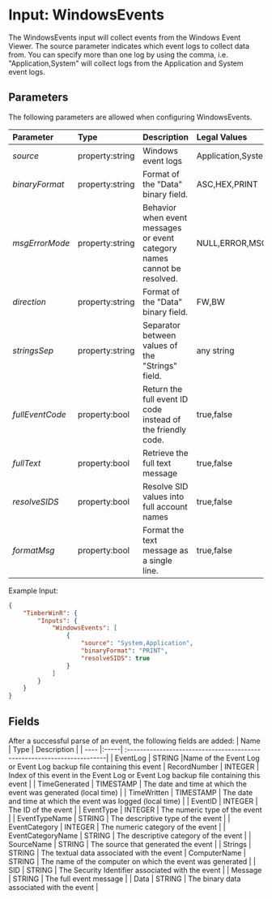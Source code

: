 # Input: WindowsEvents

The WindowsEvents input will collect events from the Windows Event Viewer.   The source parameter indicates which event 
logs to collect data from.  You can specify more than one log by using the comma, i.e.  "Application,System" will collect
logs from the Application and System event logs.

## Parameters
The following parameters are allowed when configuring WindowsEvents.

| Parameter         |     Type       |  Description                                                             | Legal Values                  |  Default |
| :---------------- |:---------------| :----------------------------------------------------------------------- | :---------------------------  | :-- |
| *source*          | property:string |Windows event logs                                                       | Application,System,Security |  System   |
| *binaryFormat*    | property:string |Format of the "Data" binary field.                                       | ASC,HEX,PRINT               | **ASC** |
| *msgErrorMode*    | property:string |Behavior when event messages or event category names cannot be resolved. |NULL,ERROR,MSG               | **MSG** |
| *direction*       | property:string |Format of the "Data" binary field.                                       | FW,BW                        | **FW**  |
| *stringsSep*      | property:string |Separator between values of the "Strings" field.                         | any string                   | vertical bar |
| *fullEventCode*   | property:bool   |Return the full event ID code instead of the friendly code.              | true,false                   | **false** |
| *fullText*        | property:bool   |Retrieve the full text message                                           | true,false                   | **true** |
| *resolveSIDS*     | property:bool   |Resolve SID values into full account names                               | true,false                   | **true** |
| *formatMsg*       | property:bool   |Format the text message as a single line.                                | true,false                   | **true** |
Example Input:
```json
{
    "TimberWinR": {
        "Inputs": {
            "WindowsEvents": [
                {
                    "source": "System,Application",
                    "binaryFormat": "PRINT",
                    "resolveSIDS": true
                }
            ]
		}
	}
}
```
## Fields
After a successful parse of an event, the following fields are added:
| Name | Type | Description |
| ---- |:-----| :-----------------------------------------------------------------------|
| EventLog | STRING |Name of the Event Log or Event Log backup file containing this event 
| RecordNumber | INTEGER | Index of this event in the Event Log or Event Log backup file containing this event  |
| TimeGenerated | TIMESTAMP | The date and time at which the event was generated (local time)  |
| TimeWritten | TIMESTAMP | The date and time at which the event was logged (local time)  |
| EventID | INTEGER | The ID of the event  |
| EventType | INTEGER | The numeric type of the event  |
| EventTypeName | STRING | The descriptive type of the event  |
| EventCategory | INTEGER | The numeric category of the event  |
| EventCategoryName | STRING | The descriptive category of the event  |
| SourceName | STRING | The source that generated the event  |
| Strings | STRING | The textual data associated with the event 
| ComputerName | STRING | The name of the computer on which the event was generated  |
| SID | STRING | The Security Identifier associated with the event  |
| Message | STRING | The full event message  |
| Data | STRING | The binary data associated with the event  |
